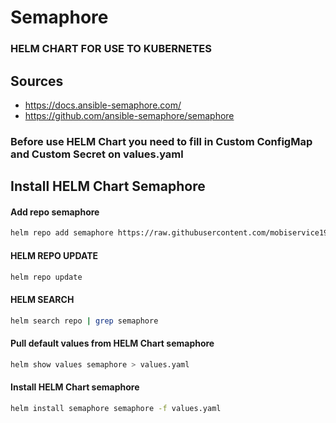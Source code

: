 # Semaphore
### HELM CHART FOR USE TO KUBERNETES

## Sources

* https://docs.ansible-semaphore.com/
* https://github.com/ansible-semaphore/semaphore

### Before use HELM Chart you need to fill in Custom ConfigMap and Custom Secret on values.yaml

## Install HELM Chart Semaphore

#### Add repo semaphore
```bash
helm repo add semaphore https://raw.githubusercontent.com/mobiservice19/Semaphore/main/charts
```

#### HELM REPO UPDATE
```bash
helm repo update
```
#### HELM SEARCH
```bash
helm search repo | grep semaphore
```

#### Pull default values from HELM Chart semaphore
```bash
helm show values semaphore > values.yaml
```

#### Install HELM Chart semaphore
```bash
helm install semaphore semaphore -f values.yaml
```
